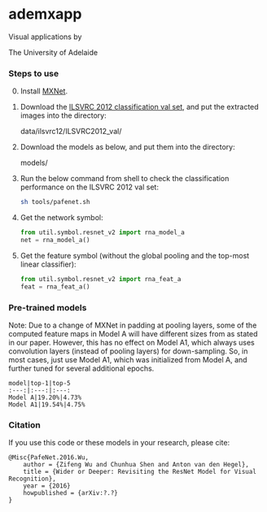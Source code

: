 # ademxapp

Visual applications by

The University of Adelaide


[//]: # (## PafeNet: Path Fully Effectuated Networks)


### Steps to use

0. Install [MXNet](https://github.com/dmlc/mxnet).

0. Download the [ILSVRC 2012 classification val set](http://www.image-net.org/challenges/LSVRC/2012/nnoupb/ILSVRC2012_img_val.tar), and put the extracted images into the directory:

    data/ilsvrc12/ILSVRC2012_val/

0. Download the models as below, and put them into the directory:

    models/

0. Run the below command from shell to check the classification performance on the ILSVRC 2012 val set:

    ```bash
    sh tools/pafenet.sh
    ```

0. Get the network symbol:

    ```python
    from util.symbol.resnet_v2 import rna_model_a
    net = rna_model_a()
    ```

0. Get the feature symbol (without the global pooling and the top-most linear classifier):

    ```python
    from util.symbol.resnet_v2 import rna_feat_a
    feat = rna_feat_a()
    ```


### Pre-trained models

Note: Due to a change of MXNet in padding at pooling layers, some of the computed feature maps in Model A will have different sizes from as stated in our paper. However, this has no effect on Model A1, which always uses convolution layers (instead of pooling layers) for down-sampling. So, in most cases, just use Model A1, which was initialized from Model A, and further tuned for several additional epochs.

    model|top-1|top-5
    :---:|:---:|:---:
    Model A|19.20%|4.73%
    Model A1|19.54%|4.75%


### Citation

If you use this code or these models in your research, please cite:

    @Misc{PafeNet.2016.Wu,
        author = {Zifeng Wu and Chunhua Shen and Anton van den Hegel},
        title = {Wider or Deeper: Revisiting the ResNet Model for Visual Recognition},
        year = {2016}
        howpublished = {arXiv:?.?}
    }

